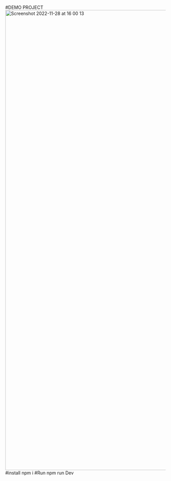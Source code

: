 #DEMO PROJECT
<img width="1440" alt="Screenshot 2022-11-28 at 16 00 13" src="https://user-images.githubusercontent.com/98733664/204224370-77dc2dee-4065-487b-a554-9a414a55a949.png">
#install npm i
#Run npm run Dev
